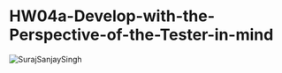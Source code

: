 # HW04a-Develop-with-the-Perspective-of-the-Tester-in-mind
![SurajSanjaySingh](https://circleci.com/gh/SurajSanjaySingh/SSW-567.svg?style=svg&circle-token=d53a8c3569e2915971d2f9e7c020bb402b504181)
